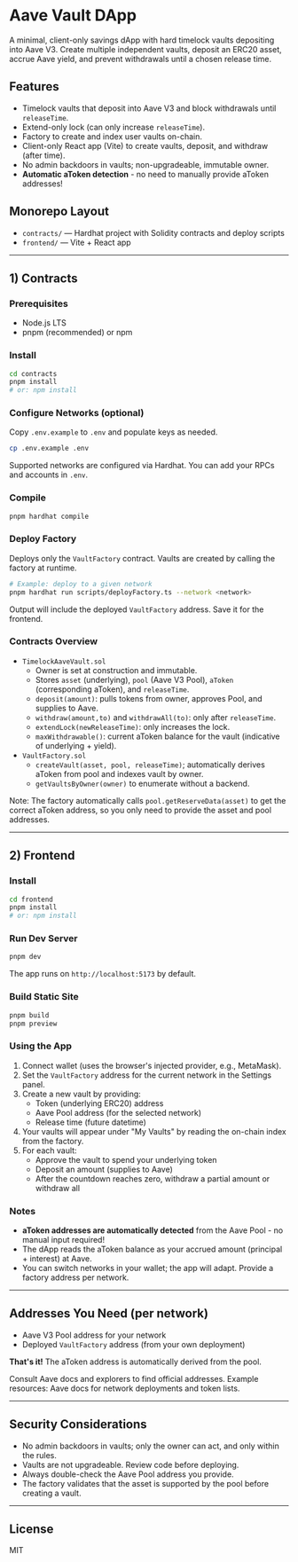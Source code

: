 # Aave Vault DApp

A minimal, client-only savings dApp with hard timelock vaults depositing into Aave V3. Create multiple independent vaults, deposit an ERC20 asset, accrue Aave yield, and prevent withdrawals until a chosen release time.

## Features
- Timelock vaults that deposit into Aave V3 and block withdrawals until `releaseTime`.
- Extend-only lock (can only increase `releaseTime`).
- Factory to create and index user vaults on-chain.
- Client-only React app (Vite) to create vaults, deposit, and withdraw (after time).
- No admin backdoors in vaults; non-upgradeable, immutable owner.
- **Automatic aToken detection** - no need to manually provide aToken addresses!

## Monorepo Layout
- `contracts/` — Hardhat project with Solidity contracts and deploy scripts
- `frontend/` — Vite + React app

---

## 1) Contracts

### Prerequisites
- Node.js LTS
- pnpm (recommended) or npm

### Install
```bash
cd contracts
pnpm install
# or: npm install
```

### Configure Networks (optional)
Copy `.env.example` to `.env` and populate keys as needed.
```bash
cp .env.example .env
```

Supported networks are configured via Hardhat. You can add your RPCs and accounts in `.env`.

### Compile
```bash
pnpm hardhat compile
```

### Deploy Factory
Deploys only the `VaultFactory` contract. Vaults are created by calling the factory at runtime.
```bash
# Example: deploy to a given network
pnpm hardhat run scripts/deployFactory.ts --network <network>
```
Output will include the deployed `VaultFactory` address. Save it for the frontend.

### Contracts Overview
- `TimelockAaveVault.sol`
  - Owner is set at construction and immutable.
  - Stores `asset` (underlying), `pool` (Aave V3 Pool), `aToken` (corresponding aToken), and `releaseTime`.
  - `deposit(amount)`: pulls tokens from owner, approves Pool, and supplies to Aave.
  - `withdraw(amount,to)` and `withdrawAll(to)`: only after `releaseTime`.
  - `extendLock(newReleaseTime)`: only increases the lock.
  - `maxWithdrawable()`: current aToken balance for the vault (indicative of underlying + yield).
- `VaultFactory.sol`
  - `createVault(asset, pool, releaseTime)`; automatically derives aToken from pool and indexes vault by owner.
  - `getVaultsByOwner(owner)` to enumerate without a backend.

Note: The factory automatically calls `pool.getReserveData(asset)` to get the correct aToken address, so you only need to provide the asset and pool addresses.

---

## 2) Frontend

### Install
```bash
cd frontend
pnpm install
# or: npm install
```

### Run Dev Server
```bash
pnpm dev
```
The app runs on `http://localhost:5173` by default.

### Build Static Site
```bash
pnpm build
pnpm preview
```

### Using the App
1. Connect wallet (uses the browser's injected provider, e.g., MetaMask).
2. Set the `VaultFactory` address for the current network in the Settings panel.
3. Create a new vault by providing:
   - Token (underlying ERC20) address
   - Aave Pool address (for the selected network)
   - Release time (future datetime)
4. Your vaults will appear under "My Vaults" by reading the on-chain index from the factory.
5. For each vault:
   - Approve the vault to spend your underlying token
   - Deposit an amount (supplies to Aave)
   - After the countdown reaches zero, withdraw a partial amount or withdraw all

### Notes
- **aToken addresses are automatically detected** from the Aave Pool - no manual input required!
- The dApp reads the aToken balance as your accrued amount (principal + interest) at Aave.
- You can switch networks in your wallet; the app will adapt. Provide a factory address per network.

---

## Addresses You Need (per network)
- Aave V3 Pool address for your network
- Deployed `VaultFactory` address (from your own deployment)

**That's it!** The aToken address is automatically derived from the pool.

Consult Aave docs and explorers to find official addresses. Example resources: Aave docs for network deployments and token lists.

---

## Security Considerations
- No admin backdoors in vaults; only the owner can act, and only within the rules.
- Vaults are not upgradeable. Review code before deploying.
- Always double-check the Aave Pool address you provide.
- The factory validates that the asset is supported by the pool before creating a vault.

---

## License
MIT

